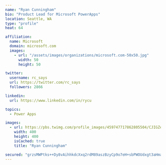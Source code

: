 ```yaml
---
name: "Ryan Cunningham"
bio: "Product Lead for Microsoft PowerApps"
location: Seattle, WA
type: "profile"
heat: 64

affiliation:
  name: Microsoft
  domain: microsoft.com
  images:
    - url: "/assets/images/organizations/microsoft.com-50x50.jpg"
      width: 50
      height: 50

twitter:
  username: rc_says
  url: https://twitter.com/rc_says
  followers: 2866

linkedin:
  url: https://www.linkedin.com/in/rycu

topics:
  - Power Apps

images:
  - url: https://pbs.twimg.com/profile_images/459747717862805504/CJIGZejd_400x400.png
    width: 400
    height: 400
    isCached: true
    title: "Ryan Cunningham"

secured: "grzsMWPtks++Dy8vAihhkdcXxq2rdM89aszBzyCp9o7eH+sbPWOUdxgt3aHmaC/jX+lQZVJJPLrW00CSG6Qfoxp3fcVV4+nUn60DTzGcDisyvDOZ/+XQ2IKte07nIFnKVQEuutVNQcyxUwt207mwuqyN7bimvk+M3gm6JOk2t2Aq4PZpQ5MZfGed9ybw8U4YgkjgzXVzIKCd5snhn1WW86aDEBaPoHZZMkEknwsCCNhsJKvD4X8iO5ulIArIETt3/lFgrBAd1ydVF6OC5vErqFKL48DsCLwtFcg9rL1S+/P4oLfSOn9IHmBd7fACPSiicwlxAqOfiS58e81Dj9vL0bdZVuwPL4GjYZNhgPaxrO/hxc2rTUszW3uvcL4/5r+MCQv/vB++WTIaZHhgPNiPrg==;GkgsAROzKABgDKtNIP3NYQ=="
---
```


